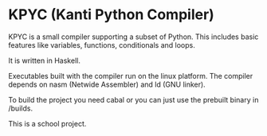 # KPYC (Kanti Python Compiler) 

KPYC is a small compiler supporting a subset of Python. This includes basic features like variables, functions, conditionals and loops.

It is written in Haskell.

Executables built with the compiler run on the linux platform. The compiler depends on nasm (Netwide Assembler) and ld (GNU linker).

To build the project you need cabal or you can just use the prebuilt binary in /builds.

This is a school project.
